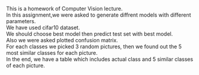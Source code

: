 This is a homework of Computer Vision lecture.  
In this assignment,we were asked to generate diffrent models with different parameters.  
We have used cifar10 dataset.   
We should choose best model then predict test set with best model.  
Also we were asked plotted confusion matrix.  
For each classes we picked 3 random pictures, then we found out the 5 most similar classes for each picture.  
In the end, we have a table which includes actual class and 5 similar classes of each picture.  


